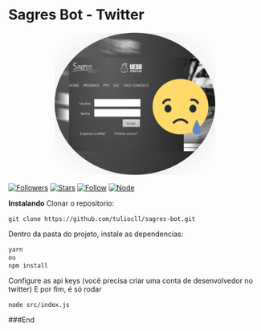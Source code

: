 # Sagres Bot - Twitter

<p align="center">

<img src="https://github.com/tuliocll/sagres-bot/blob/master/logo.png" alt="Sagres bot preview" width="320px">
</p>  

[![Followers](https://img.shields.io/github/followers/tuliocll?style=social)](https://github.com/tuliocll)
[![Stars](https://img.shields.io/github/stars/tuliocll/sagres-bot?style=social)](#)
[![Follow](https://img.shields.io/twitter/follow/BotSagres?style=social)](https://twitter.com/BotSagres)
[![Node](https://img.shields.io/node/v/lts)](https://nodejs.org)

**Instalando**
Clonar o repositorio:

```
git clone https://github.com/tuliocll/sagres-bot.git
```

Dentro da pasta do projeto, instale as dependencias:

```
yarn
ou
npm install
```

Configure as api keys (você precisa criar uma conta de desenvolvedor no twitter)
E por fim, é só rodar

```
node src/index.js
```

###End

